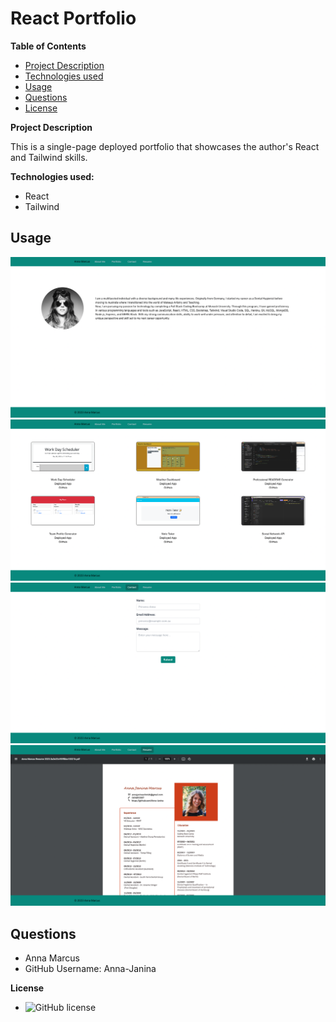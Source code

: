 # React Portfolio


**Table of Contents**

- [Project Description](#project-description)
- [Technologies used](#technologies-used)
- [Usage](#usage)
- [Questions](#questions)
- [License](#license)


**Project Description**

This is a single-page deployed portfolio that showcases the author's React and Tailwind skills.


**Technologies used:**

- React
- Tailwind


## Usage

 ![alt text](./src/images/About.png)
 ![alt text](./src/images/Portfolio.png)
 ![alt text](./src/images/Contact.png)
 ![alt text](./src/images/Resume.png)


## Questions

- Anna Marcus
- GitHub Username: Anna-Janina

**License**

- ![GitHub license](https://img.shields.io/badge/license-MIT-blue.svg)
